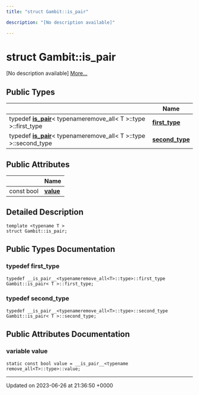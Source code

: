 ```yaml
---
title: "struct Gambit::is_pair"

description: "[No description available]"

---
```


# struct Gambit::is_pair



[No description available] [More...](#detailed-description)

## Public Types

|                | Name           |
| -------------- | -------------- |
| typedef [__is_pair__](/documentation/code/classes/structgambit_1_1____is__pair____/)< typenameremove_all< T >::type >::first_type | **[first_type](/documentation/code/classes/structgambit_1_1is__pair/#typedef-first-type)**  |
| typedef [__is_pair__](/documentation/code/classes/structgambit_1_1____is__pair____/)< typenameremove_all< T >::type >::second_type | **[second_type](/documentation/code/classes/structgambit_1_1is__pair/#typedef-second-type)**  |

## Public Attributes

|                | Name           |
| -------------- | -------------- |
| const bool | **[value](/documentation/code/classes/structgambit_1_1is__pair/#variable-value)**  |

## Detailed Description

```
template <typename T >
struct Gambit::is_pair;
```

## Public Types Documentation

### typedef first_type

```
typedef __is_pair__<typenameremove_all<T>::type>::first_type Gambit::is_pair< T >::first_type;
```


### typedef second_type

```
typedef __is_pair__<typenameremove_all<T>::type>::second_type Gambit::is_pair< T >::second_type;
```


## Public Attributes Documentation

### variable value

```
static const bool value = __is_pair__<typename remove_all<T>::type>::value;
```


-------------------------------

Updated on 2023-06-26 at 21:36:50 +0000
